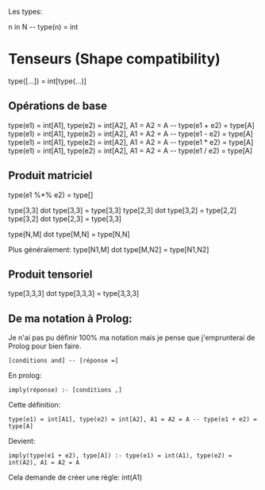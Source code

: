 Les types:


n in N -- type(n) = int

# Tenseurs (Shape compatibility)
type([...]) = int[type(...)]

## Opérations de base

type(e1) = int[A1], type(e2) = int[A2], A1 = A2 = A -- type(e1 + e2) = type[A]
type(e1) = int[A1], type(e2) = int[A2], A1 = A2 = A -- type(e1 - e2) = type[A]
type(e1) = int[A1], type(e2) = int[A2], A1 = A2 = A -- type(e1 * e2) = type[A]
type(e1) = int[A1], type(e2) = int[A2], A1 = A2 = A -- type(e1 / e2) = type[A]

## Produit matriciel
type(e1 %*% e2) = type[]

type[3,3] dot type[3,3] = type[3,3]
type[2,3] dot type[3,2] = type[2,2] 
type[3,2] dot type[2,3] = type[3,3]

type[N,M]  dot type[M,N] = type[N,N]

Plus généralement:
type[N1,M]  dot type[M,N2] = type[N1,N2]

## Produit tensoriel
type[3,3,3] dot type[3,3,3] = type[3,3,3]

## De ma notation à Prolog: 

Je n'ai pas pu définir 100% ma notation mais je pense que j'emprunterai de Prolog pour bien faire.
```
[conditions and] -- [réponse =]
```
En prolog:
```
imply(réponse) :- [conditions ,]
```

Cette définition:
```
type(e1) = int[A1], type(e2) = int[A2], A1 = A2 = A -- type(e1 + e2) = type[A]
```

Devient:
```
imply(type(e1 + e2), type[A]) :- type(e1) = int(A1), type(e2) = int(A2), A1 = A2 = A
```

Cela demande de créer une règle:
int(A1)


